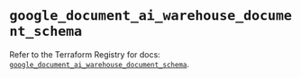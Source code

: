 # `google_document_ai_warehouse_document_schema`

Refer to the Terraform Registry for docs: [`google_document_ai_warehouse_document_schema`](https://registry.terraform.io/providers/hashicorp/google/6.49.2/docs/resources/document_ai_warehouse_document_schema).
